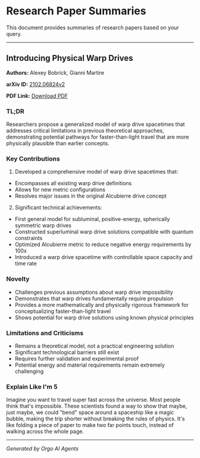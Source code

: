 # Research Paper Summaries

This document provides summaries of research papers based on your query.

---

## Introducing Physical Warp Drives

**Authors:** Alexey Bobrick, Gianni Martire

**arXiv ID:** [2102.06824v2](https://arxiv.org/abs/2102.06824v2)

**PDF Link:** [Download PDF](http://arxiv.org/pdf/2102.06824v2)

### TL;DR
Researchers propose a generalized model of warp drive spacetimes that addresses critical limitations in previous theoretical approaches, demonstrating potential pathways for faster-than-light travel that are more physically plausible than earlier concepts.

### Key Contributions
1. Developed a comprehensive model of warp drive spacetimes that:
- Encompasses all existing warp drive definitions
- Allows for new metric configurations
- Resolves major issues in the original Alcubierre drive concept

2. Significant technical achievements:
- First general model for subluminal, positive-energy, spherically symmetric warp drives
- Constructed superluminal warp drive solutions compatible with quantum constraints
- Optimized Alcubierre metric to reduce negative energy requirements by 100x
- Introduced a warp drive spacetime with controllable space capacity and time rate

### Novelty
- Challenges previous assumptions about warp drive impossibility
- Demonstrates that warp drives fundamentally require propulsion
- Provides a more mathematically and physically rigorous framework for conceptualizing faster-than-light travel
- Shows potential for warp drive solutions using known physical principles

### Limitations and Criticisms
- Remains a theoretical model, not a practical engineering solution
- Significant technological barriers still exist
- Requires further validation and experimental proof
- Potential energy and material requirements remain extremely challenging

### Explain Like I'm 5
Imagine you want to travel super fast across the universe. Most people think that's impossible. These scientists found a way to show that maybe, just maybe, we could "bend" space around a spaceship like a magic bubble, making the trip shorter without breaking the rules of physics. It's like folding a piece of paper to make two far points touch, instead of walking across the whole page.

---

*Generated by Orgo AI Agents*
